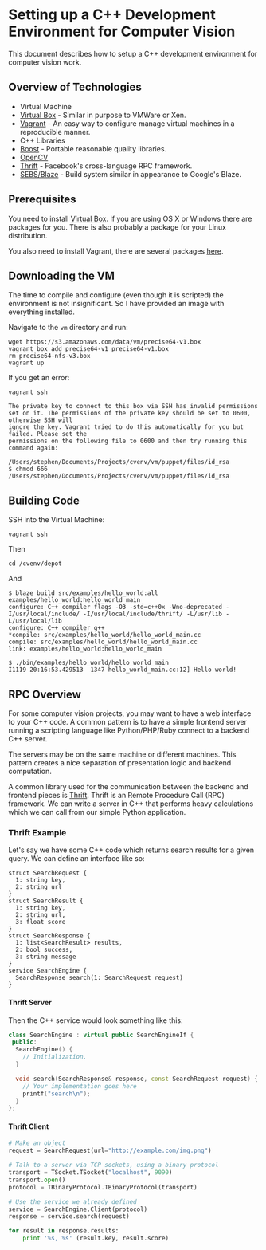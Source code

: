 # Setting up a  C++ Development Environment for Computer Vision

This document describes how to setup a C++ development environment for computer
vision work.

## Overview of Technologies

* Virtual Machine
 * [Virtual Box](https://www.virtualbox.org/) - Similar in purpose to VMWare or
   Xen.
 * [Vagrant](http://vagrantup.com/) - An easy way to configure manage virtual
   machines in a reproducible manner. 
* C++ Libraries
 * [Boost](http://www.boost.org/) - Portable reasonable quality libraries.
 * [OpenCV](http://opencv.org/)
 * [Thrift](http://thrift.apache.org/) - Facebook's cross-language RPC
   framework.
* [SEBS/Blaze](http://code.google.com/p/sebs/) - Build system similar in
  appearance to Google's Blaze.

## Prerequisites
You need to install [Virtual Box](https://www.virtualbox.org/wiki/Downloads).
If you are using OS X or Windows there are packages for you. There is also
probably a package for your Linux distribution.

You also need to install Vagrant, there are several packages
[here](http://downloads.vagrantup.com/).

## Downloading the VM
The time to compile and configure (even though it is scripted) the environment
is not insignificant. So I have provided an image with everything installed.

Navigate to the `vm` directory and run:

    wget https://s3.amazonaws.com/data/vm/precise64-v1.box
    vagrant box add precise64-v1 precise64-v1.box
    rm precise64-nfs-v3.box
    vagrant up
    
If you get an error:

    vagrant ssh
    
    The private key to connect to this box via SSH has invalid permissions
    set on it. The permissions of the private key should be set to 0600, otherwise SSH will
    ignore the key. Vagrant tried to do this automatically for you but failed. Please set the
    permissions on the following file to 0600 and then try running this command again:

    /Users/stephen/Documents/Projects/cvenv/vm/puppet/files/id_rsa
    $ chmod 666 /Users/stephen/Documents/Projects/cvenv/vm/puppet/files/id_rsa

## Building Code
SSH into the Virtual Machine:

    vagrant ssh
    
Then

    cd /cvenv/depot
    
And

    $ blaze build src/examples/hello_world:all
    examples/hello_world:hello_world_main
    configure: C++ compiler flags -O3 -std=c++0x -Wno-deprecated -I/usr/local/include/ -I/usr/local/include/thrift/ -L/usr/lib -L/usr/local/lib 
    configure: C++ compiler g++
    *compile: src/examples/hello_world/hello_world_main.cc
    compile: src/examples/hello_world/hello_world_main.cc
    link: examples/hello_world:hello_world_main
    
    $ ./bin/examples/hello_world/hello_world_main 
    I1119 20:16:53.429513  1347 hello_world_main.cc:12] Hello world!
    
## RPC Overview
For some computer vision projects, you may want to have a web interface to your
C++ code. A common pattern is to have a simple frontend server running a
scripting language like Python/PHP/Ruby connect to a backend C++ server.

The servers may be on the same machine or different machines. This pattern
creates a nice separation of presentation logic and backend computation.

A common library used for the communication between the backend and frontend
pieces is [Thrift](http://thrift.apache.org/). Thrift is an Remote Procedure
Call (RPC) framework. We can write a server in C++ that performs heavy
calculations which we can call from our simple Python application.

### Thrift Example
Let's say we have some C++ code which returns search results for a given query.
We can define an interface like so:

    struct SearchRequest {
      1: string key,
      2: string url
    }
    struct SearchResult {
      1: string key,
      2: string url,
      3: float score
    }
    struct SearchResponse {
      1: list<SearchResult> results,
      2: bool success,
      3: string message
    }
    service SearchEngine {
      SearchResponse search(1: SearchRequest request)
    }

#### Thrift Server
Then the C++ service would look something like this:

```cpp
class SearchEngine : virtual public SearchEngineIf {
 public:
  SearchEngine() {
    // Initialization.
  }

  void search(SearchResponse& response, const SearchRequest request) {
    // Your implementation goes here
    printf("search\n");
  }
};
```

#### Thrift Client
```python
# Make an object
request = SearchRequest(url="http://example.com/img.png")

# Talk to a server via TCP sockets, using a binary protocol
transport = TSocket.TSocket("localhost", 9090)
transport.open()
protocol = TBinaryProtocol.TBinaryProtocol(transport)

# Use the service we already defined
service = SearchEngine.Client(protocol)
response = service.search(request)

for result in response.results:
    print '%s, %s' (result.key, result.score)

```